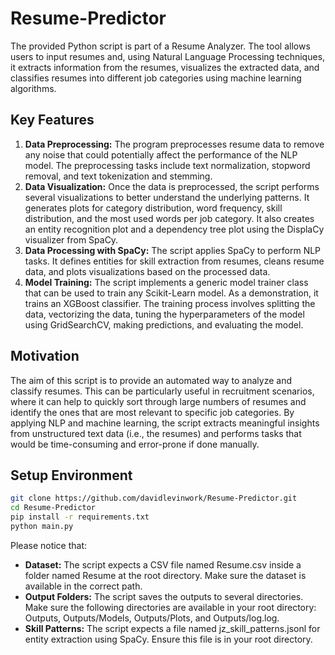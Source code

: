 # Resume-Predictor
The provided Python script is part of a Resume Analyzer. The tool allows users to input resumes and, using Natural Language Processing techniques, it extracts information from the resumes, visualizes the extracted data, and classifies resumes into different job categories using machine learning algorithms.

## Key Features
1. **Data Preprocessing:** The program preprocesses resume data to remove any noise that could potentially affect the performance of the NLP model. The preprocessing tasks include text normalization, stopword removal, and text tokenization and stemming.
2. **Data Visualization:** Once the data is preprocessed, the script performs several visualizations to better understand the underlying patterns. It generates plots for category distribution, word frequency, skill distribution, and the most used words per job category. It also creates an entity recognition plot and a dependency tree plot using the DisplaCy visualizer from SpaCy.
3. **Data Processing with SpaCy:** The script applies SpaCy to perform NLP tasks. It defines entities for skill extraction from resumes, cleans resume data, and plots visualizations based on the processed data.
4. **Model Training:** The script implements a generic model trainer class that can be used to train any Scikit-Learn model. As a demonstration, it trains an XGBoost classifier. The training process involves splitting the data, vectorizing the data, tuning the hyperparameters of the model using GridSearchCV, making predictions, and evaluating the model.

## Motivation
The aim of this script is to provide an automated way to analyze and classify resumes. This can be particularly useful in recruitment scenarios, where it can help to quickly sort through large numbers of resumes and identify the ones that are most relevant to specific job categories. By applying NLP and machine learning, the script extracts meaningful insights from unstructured text data (i.e., the resumes) and performs tasks that would be time-consuming and error-prone if done manually.

## Setup Environment
```bash
git clone https://github.com/davidlevinwork/Resume-Predictor.git
cd Resume-Predictor
pip install -r requirements.txt
python main.py
```
Please notice that:
* **Dataset:** The script expects a CSV file named Resume.csv inside a folder named Resume at the root directory. Make sure the dataset is available in the correct path.
* **Output Folders:** The script saves the outputs to several directories. Make sure the following directories are available in your root directory: Outputs, Outputs/Models, Outputs/Plots, and Outputs/log.log.
* **Skill Patterns:** The script expects a file named jz_skill_patterns.jsonl for entity extraction using SpaCy. Ensure this file is in your root directory.
